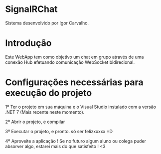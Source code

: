 # SignalRChat

Sistema desenvolvido por Igor Carvalho.


# Introdução

Este WebApp tem como objetivo um chat em grupo através de uma conexão Hub efetuando comunicação WebSocket bidirecional. 

# Configurações necessárias para execução do projeto

1º Ter o projeto em sua máquina e o Visual Studio instalado com a versão .NET 7 (Mais recente neste momento).

2º Abrir o projeto, e compilar

3º Executar o projeto, e pronto. só ser felizxxxxx =D

4º Aproveite a aplicação ! Se no futuro algum aluno ou colega puder absorver algo, estarei mais do que satisfeito ! <3 

